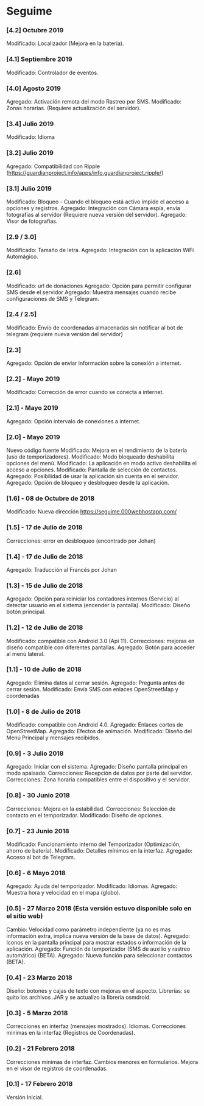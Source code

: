 # Seguime

### [4.2] Octubre 2019
Modificado: Localizador (Mejora en la batería).

### [4.1] Septiembre 2019
Modificado: Controlador de eventos.

### [4.0] Agosto 2019
Agregado: Activación remota del modo Rastreo por SMS.
Modificado: Zonas horarias. (Requiere actualización del servidor).

### [3.4] Julio 2019
Modificado: Idioma

### [3.2] Julio 2019
Agregado: Compatibilidad con Ripple (https://guardianproject.info/apps/info.guardianproject.ripple/)

### [3.1] Julio 2019
Modificado: Bloqueo - Cuando el bloqueo está activo impide el acceso a opciones y registros.
Agregado: Integración con Cámara espía, envía fotografías al servidor (Requiere nueva versión del servidor).
Agregado: Visor de fotografías.

### [2.9 / 3.0]
Modificado: Tamaño de letra.
Agregado: Integración con la aplicación WiFi Automágico.

### [2.6]
Modificado: url de donaciones
Agregado: Opción para permitir configurar SMS desde el servidor
Agregado: Muestra mensajes cuando recibe configuraciones de SMS y Telegram.

### [2.4 / 2.5]
Modificado: Envío de coordenadas almacenadas sin notificar al bot de telegram (requiere nueva versión del servidor)

### [2.3]
Agregado: Opción de enviar información sobre la conexión a internet.

### [2.2] - Mayo 2019
Modificado: Corrección de error cuando se conecta a internet.

### [2.1] - Mayo 2019
Agregado: Opción intervalo de conexiones a internet.

### [2.0] - Mayo 2019
Nuevo código fuente
Modificado: Mejora en el rendimiento de la batería (uso de temporizadores).
Modificado: Modo bloqueado deshabilita opciones del menú.
Modificado: La aplicación en modo activo deshabilita el acceso a opciones.
Modificado: Pantalla de selección de contactos.
Agregado: Posibilidad de usar la aplicación sin cuenta en el servidor.
Agregado: Opción de bloqueo y desbloqueo desde la aplicación.


### [1.6] - 08 de Octubre de 2018
Modificado: Nueva dirección https://seguime.000webhostapp.com/

### [1.5] - 17 de Julio de 2018
Correcciones: error en desbloqueo (encontrado por Johan)

### [1.4] - 17 de Julio de 2018
Agregado: Traducción al Francés por Johan

### [1.3] - 15 de Julio de 2018
Agregado: Opción para reiniciar los contadores internos (Servicio) al detectar usuario en el sistema (encender la pantalla).
Modificado: Diseño botón principal.

### [1.2] - 12 de Julio de 2018
Modificado: compatible con Android 3.0 (Api 11).
Correcciones: mejoras en diseño compatible con diferentes pantallas.
Agregado: Botón para acceder al menú lateral.

### [1.1] - 10 de Julio de 2018
Agregado: Elimina datos al cerrar sesión.
Agregado: Pregunta antes de cerrar sesión.
Modificado: Envía SMS con enlaces OpenStreetMap y coordenadas

### [1.0] - 8 de Julio de 2018
Modificado: compatible con Android 4.0.
Agregado: Enlaces cortos de OpenStreetMap.
Agregado: Efectos de animación.
Modificado: Diseño del Menú Principal y mensajes recibidos.

### [0.9] - 3 Julio 2018
Agregado: Iniciar con el sistema.
Agregado: Diseño pantalla principal en modo apaisado.
Correcciones: Recepción de datos por parte del servidor.
Correcciones: Zona horaria compatibles entre el dispositivo y el servidor.

### [0.8] - 30 Junio 2018
Correcciones: Mejora en la estabilidad.
Correcciones: Selección de contacto en el temporizador.
Modificado: Diseño de opciones.

### [0.7] - 23 Junio 2018
Modificado: Funcionamiento interno del Temporizador (Optimización, ahorro de batería).
Modificado: Detalles mínimos en la interfaz.
Agregado: Acceso al bot de Telegram.

### [0.6] - 6 Mayo 2018
Agregado: Ayuda del temporizador.
Modificado: Idiomas.
Agregado: Muestra hora y velocidad en el mapa (globo).

### [0.5] - 27 Marzo 2018 (Esta versión estuvo disponible solo en el sitio web)
Cambio: Velocidad como parámetro independiente (ya no es mas información extra, implica nueva versión de la base de datos).
Agregado: Iconos en la pantalla principal para mostrar estados o información de la aplicación.
Agregado: Función de temporizador (SMS de auxilio y rastreo automático) (BETA).
Agregado: Nueva función para seleccionar contactos (BETA).

### [0.4] - 23 Marzo 2018
Diseño: botones y cajas de texto con mejoras en el aspecto.
Librerías: se quito los archivos .JAR y se actualizo la librería osmdroid.

### [0.3] - 5 Marzo 2018
Correcciones en interfaz (mensajes mostrados).
Idiomas.
Correcciones mínimas en la interfaz (Registros de Coordenadas).

### [0.2] - 21 Febrero 2018
Correcciones mínimas de interfaz.
Cambios menores en formularios.
Mejora en el visor de registros de coordenadas.

### [0.1] - 17 Febrero 2018
Versión Inicial.
